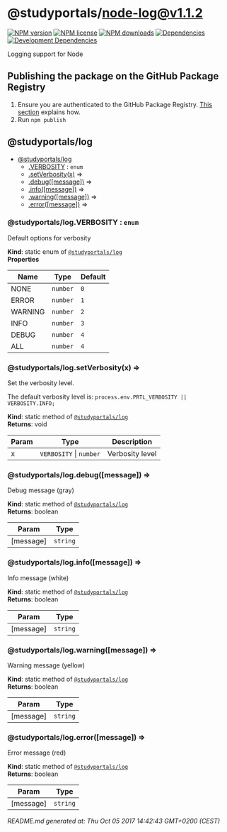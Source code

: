 # @studyportals/node-log@v1.1.2

<a href="https://www.npmjs.com/package/@studyportals/node-log" title="View this project on NPM" target="_blank"><img src="https://img.shields.io/npm/v/@studyportals/node-log.svg?style=flat" alt="NPM version" /></a>
<a href="https://www.npmjs.com/package/@studyportals/node-log" title="View this project on NPM" target="_blank"><img src="https://img.shields.io/npm/l/@studyportals/node-log.svg?style=flat" alt="NPM license" /></a>
<a href="https://www.npmjs.com/package/@studyportals/node-log" title="View this project on NPM" target="_blank"><img src="https://img.shields.io/npm/dm/@studyportals/node-log.svg?style=flat" alt="NPM downloads" /></a>
<a href="https://david-dm.org/studyportals/node-log" title="View this project on David" target="_blank"><img src="https://img.shields.io/david/studyportals/node-log.svg?style=flat" alt="Dependencies" /></a>
<a href="https://david-dm.org/studyportals/node-log" title="View this project on David" target="_blank"><img src="https://img.shields.io/david/dev/studyportals/node-log.svg?style=flat" alt="Development Dependencies" /></a>

Logging support for Node

<a name="module_@studyportals/log"></a>

## Publishing the package on the GitHub Package Registry
1. Ensure you are authenticated to the GitHub Package Registry. [This section](https://help.github.com/en/github/managing-packages-with-github-package-registry/configuring-npm-for-use-with-github-package-registry#authenticating-to-github-package-registry) explains how.
2. Run `npm publish`

## @studyportals/log

* [@studyportals/log](#module_@studyportals/log)
    * [.VERBOSITY](#module_@studyportals/log.VERBOSITY) : <code>enum</code>
    * [.setVerbosity(x)](#module_@studyportals/log.setVerbosity) ⇒
    * [.debug([message])](#module_@studyportals/log.debug) ⇒
    * [.info([message])](#module_@studyportals/log.info) ⇒
    * [.warning([message])](#module_@studyportals/log.warning) ⇒
    * [.error([message])](#module_@studyportals/log.error) ⇒

<a name="module_@studyportals/log.VERBOSITY"></a>

### @studyportals/log.VERBOSITY : <code>enum</code>
Default options for verbosity

**Kind**: static enum of [<code>@studyportals/log</code>](#module_@studyportals/log)  
**Properties**

| Name | Type | Default |
| --- | --- | --- |
| NONE | <code>number</code> | <code>0</code> | 
| ERROR | <code>number</code> | <code>1</code> | 
| WARNING | <code>number</code> | <code>2</code> | 
| INFO | <code>number</code> | <code>3</code> | 
| DEBUG | <code>number</code> | <code>4</code> | 
| ALL | <code>number</code> | <code>4</code> | 

<a name="module_@studyportals/log.setVerbosity"></a>

### @studyportals/log.setVerbosity(x) ⇒
Set the verbosity level.

The default verbosity level is: `process.env.PRTL_VERBOSITY || VERBOSITY.INFO;`

**Kind**: static method of [<code>@studyportals/log</code>](#module_@studyportals/log)  
**Returns**: void  

| Param | Type | Description |
| --- | --- | --- |
| x | <code>VERBOSITY</code> \| <code>number</code> | Verbosity level |

<a name="module_@studyportals/log.debug"></a>

### @studyportals/log.debug([message]) ⇒
Debug message (gray)

**Kind**: static method of [<code>@studyportals/log</code>](#module_@studyportals/log)  
**Returns**: boolean  

| Param | Type |
| --- | --- |
| [message] | <code>string</code> | 

<a name="module_@studyportals/log.info"></a>

### @studyportals/log.info([message]) ⇒
Info message (white)

**Kind**: static method of [<code>@studyportals/log</code>](#module_@studyportals/log)  
**Returns**: boolean  

| Param | Type |
| --- | --- |
| [message] | <code>string</code> | 

<a name="module_@studyportals/log.warning"></a>

### @studyportals/log.warning([message]) ⇒
Warning message (yellow)

**Kind**: static method of [<code>@studyportals/log</code>](#module_@studyportals/log)  
**Returns**: boolean  

| Param | Type |
| --- | --- |
| [message] | <code>string</code> | 

<a name="module_@studyportals/log.error"></a>

### @studyportals/log.error([message]) ⇒
Error message (red)

**Kind**: static method of [<code>@studyportals/log</code>](#module_@studyportals/log)  
**Returns**: boolean  

| Param | Type |
| --- | --- |
| [message] | <code>string</code> | 


_README.md generated at: Thu Oct 05 2017 14:42:43 GMT+0200 (CEST)_